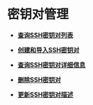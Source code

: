 # 密钥对管理<a name="KeypairManagement"></a>

 

-   **[查询SSH密钥对列表](查询SSH密钥对列表.md)**  

-   **[创建和导入SSH密钥对](创建和导入SSH密钥对.md)**  

-   **[查询SSH密钥对详细信息](查询SSH密钥对详细信息.md)**  

-   **[删除SSH密钥对](删除SSH密钥对.md)**  

-   **[更新SSH密钥对描述](更新SSH密钥对描述.md)**  


